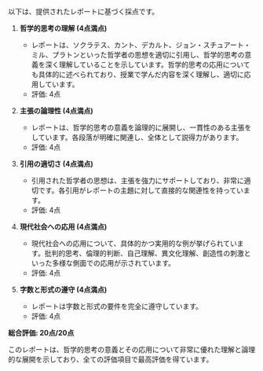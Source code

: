 以下は、提供されたレポートに基づく採点です。

1. **哲学的思考の理解 (4点満点)**
   - レポートは、ソクラテス、カント、デカルト、ジョン・スチュアート・ミル、プラトンといった哲学者の思想を適切に引用し、哲学的思考の意義を深く理解していることを示しています。哲学的思考の応用についても具体的に述べられており、授業で学んだ内容を深く理解し、適切に応用しています。
   - 評価: 4点

2. **主張の論理性 (4点満点)**
   - レポートは、哲学的思考の意義を論理的に展開し、一貫性のある主張をしています。各段落が明確に関連し、全体として説得力があります。
   - 評価: 4点

3. **引用の適切さ (4点満点)**
   - 引用された哲学者の思想は、主張を強力にサポートしており、非常に適切です。各引用がレポートの主題に対して直接的な関連性を持っています。
   - 評価: 4点

4. **現代社会への応用 (4点満点)**
   - 現代社会への応用について、具体的かつ実用的な例が挙げられています。批判的思考、倫理的判断、自己理解、異文化理解、創造性の刺激といった多様な側面での応用が示されています。
   - 評価: 4点

5. **字数と形式の遵守 (4点満点)**
   - レポートは字数と形式の要件を完全に遵守しています。
   - 評価: 4点

**総合評価: 20点/20点**

このレポートは、哲学的思考の意義とその応用について非常に優れた理解と論理的な展開を示しており、全ての評価項目で最高評価を得ています。
